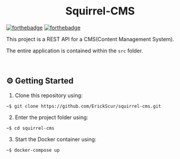 <h1 align="center">
<br>Squirrel-CMS
</h1>

[![forthebadge](https://forthebadge.com/images/badges/made-with-typescript.svg)](https://forthebadge.com)
[![forthebadge](https://forthebadge.com/images/badges/powered-by-coffee.svg)](https://forthebadge.com)

This project is a REST API for a CMS(Content Management System).


The entire application is contained within the `src` folder.

<br>

## ⚙ Getting Started

1. Clone this repository using:
```console
~$ git clone https://github.com/ErickScur/squirrel-cms.git
```

2. Enter the project folder using:
```console
~$ cd squirrel-cms
```

3. Start the Docker container using:
```console
~$ docker-compose up
```
